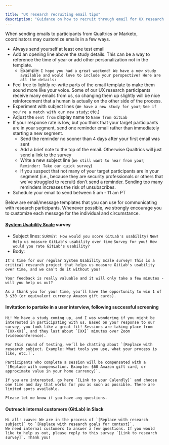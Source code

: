 ```yaml
---

title: "UX research recruiting email tips"
description: "Guidance on how to recruit through email for UX research participants"
---
```








When sending emails to participants from Qualtrics or Marketo, coordinators may customize emails in a few ways.
- Always send yourself at least one test email
- Add an opening line above the study details. This can be a way to reference the time of year or add other personalization not in the template.
  - Example: `I hope you had a great weekend! We have a new study available and would love to include your perspective! Here are all the details:`
- Feel free to lightly re-write parts of the email template to make them sound more like your voice. Some of our UX research participants receive many emails from us, so changing them up slightly will be nice reinforcement that a human is actually on the other side of the process.
- Experiment with subject lines (`We have a new study for you!`; `See if you're a match with our new study`; etc.)
- Adjust the `sent from` display name to `Name from GitLab`
- If your response rate is low, but you think that your target participants are in your segment, send one reminder email rather than immediately starting a new segment.
    - Send the reminder no sooner than 4 days after your first email was sent
    - Add a brief note to the top of the email. Otherwise Qualtrics will just send a link to the survey
    - Write a new subject line (`We still want to hear from you!`; `Reminder: Take our quick survey`)
    - If you suspect that not many of your target participants are in your segment (i.e., because they are security professionals or others that we've struggled to recruit) don't send a reminder. Sending too many reminders increases the risk of unsubscribes.
- Schedule your email to send between 5 am - 11 am PT  

Below are email/message templates that you can use for communicating with research participants. Whenever possible, we strongly encourage you to customize each message for the individual and circumstance.

#### [System Usability Scale](/handbook/product/ux/performance-indicators/system-usability-scale/) survey

- Subject lines: `SURVEY: How would you score GitLab's usability?` `New! Help us measure GitLab's usability over time` `Survey for you! How would you rate GitLab's usability?`
- Body:

```
It's time for our regular System Usability Scale survey! This is a critical research project that helps us measure GitLab's usability over time, and we can't do it without you!

Your feedback is really valuable and it will only take a few minutes - will you help us out?

As a thank you for your time, you'll have the opportunity to win 1 of 3 $30 (or equivalent currency Amazon gift cards).
```

#### Invitation to partake in a user interview, following successful screening

```
Hi! We have a study coming up, and I was wondering if you might be interested in participating with us. Based on your response to our survey, you look like a great fit! Sessions are taking place from `[XX-XX]`, and they last about `[XX]` minutes over Zoom (videoconference).

For this round of testing, we’ll be chatting about `[Replace with research subject. Example: What tools you use, what your process is like, etc.]`.

Participants who complete a session will be compensated with a `[Replace with compensation. Example: $60 Amazon gift card, or approximate value in your home currency]`.

If you are interested, go here `[Link to your Calendly]` and choose one time and day that works for you as soon as possible. There are limited spots available.

Please let me know if you have any questions.
```

#### Outreach internal customers (GitLab) in Slack

```
Hi all! :wave: We are in the process of `[Replace with research subject]` to `[Replace with research goals for context]`.
We need internal customers to answer a few questions. If you would like to help us out, please reply to this survey `[Link to research survey]`. Thank you!
```
